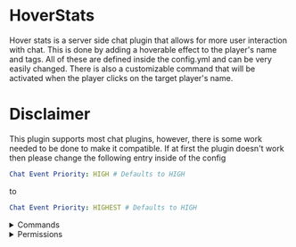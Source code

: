 # HoverStats
Hover stats is a server side chat plugin that allows for more user interaction with chat. This is done by adding a hoverable
effect to the player's name and tags. All of these are defined inside the config.yml and can be very easily changed. There
is also a customizable command that will be activated when the player clicks on the target player's name.


# Disclaimer
This plugin supports most chat plugins, however, there is some work needed to be done to make it compatible. If at first the
plugin doesn't work then please change the following entry inside of the config
```yml
Chat Event Priority: HIGH # Defaults to HIGH
```
to 
```yml
Chat Event Priority: HIGHEST # Defaults to HIGH
```

<details>
<summary>Commands</summary>

| Command | Description |
| --- | --- |
| `hoverstats` | Shows the help message for the plugin |
| `hoverstats reload` | Reloads the plugin |
| `hoverstats version` | Shows the current version of the plugin and config file |
</details>

<details>
<summary>Permissions</summary>
**- Default means all players have access to it.** 
**- OP means only ops have access to it.** 
**- False means that you may have to add permission for it (or OPs have it by default)**

| Pemission | Description | Permission Level | 
| --- | --- |
| `hoverstats.help` | Shows the help message for the plugin | Deafult |
| `hoverstats.reload` | Gives the player the ability to reload the plugin | False |
| `hoverstats.version` | Shows the current version of the plugin and config file | OP |
| `hoverstats.update` | Will show the player if there is an update when they join the server | OP |
| `hoverstats.chat.view` | Makes it so that the player can view hoverable messages (can only be used when **"Chat Formatting.Require Permissions"** is set to true | False |
| `hoverstats.magic.*` | his will give the player access to all "magic" color codes | false |
| `hoverstats.colors.hex` | This will give the player access to all hex colors | false |
| `hoverstats.colors.*` | This will give the player access to all chat colors | false |
| `hoverstats.colors.[color-name]` | This will give the player access to a specific chat color in chat. This has to be the color name (ex. dark_aqua) | false |
| `hoverstats.join-formatting` | This will show the player the join format message specified in the config.yml | true |
| `hoverstats.leave-formatting` | This will show the player the quit format message specified in the config.yml | true |


| Pemission Pack | Description |
| --- | --- |
| `hoverstats.*` | Gives access to all of the permissions listed above |
| `hoverstats.admin` | Gives access to all of the permissions listed above |

</details>
